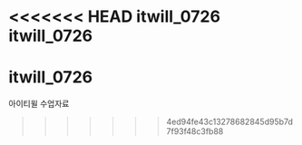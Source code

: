 <<<<<<< HEAD
itwill_0726
itwill_0726
=======
# itwill_0726
아이티윌 수업자료
>>>>>>> 4ed94fe43c13278682845d95b7d7f93f48c3fb88
